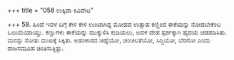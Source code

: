 +++
title = "058 ಉಕ್ಕಿದಾ ಕಿವಿವೇಟ"

+++
58. ಹಿಂದೆ ಇವಳ ಬಗ್ಗೆ ಕೇಳಿ ಕೇಳಿ ಉಂಟಾಗಿದ್ದ ಮೋಹದ ಉತ್ಸಾಹ ಕಣ್ಣಿಂದ ಈಕೆಯನ್ನು ನೋಡಬೇಕೆಂಬ ಒಲುಮೆಯಾಯ್ತು. ಕಣ್ಣುಗಳು ಈಕೆಯನ್ನು ಮುಕ್ಕುಳಿಸಿ ಕುಡಿಯಲು, ಅವಳ ದೇಹ ಸ್ಪರ್ಶಕ್ಕಾಗಿ ಹೃದಯ ಚಡಪಡಿಸಿತು. ಮನಸ್ಸು ಸೋತು ದುಃಖಕ್ಕೆ ಸಿಕ್ಕಿತು. ಅಹಂಕಾರದ ಚಿಹ್ನೆಯೋ, ಚಂಚಲತೆಯೋ, ಸಿದ್ಧಿಯೋ, ಬೆರಗೋ ಎಂದು ರಾಜಸಮೂಹ ಚಿಂತಿಸುತ್ತಿತ್ತು.